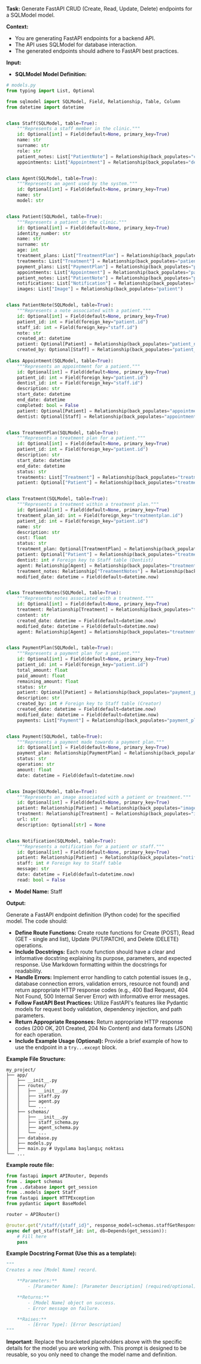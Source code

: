 **Task:** Generate FastAPI CRUD (Create, Read, Update, Delete) endpoints for a SQLModel model.

**Context:**

* You are generating FastAPI endpoints for a backend API.
* The API uses SQLModel for database interaction.
* The generated endpoints should adhere to FastAPI best practices.

**Input:**
* **SQLModel Model Definition:** 
```python
# models.py
from typing import List, Optional

from sqlmodel import SQLModel, Field, Relationship, Table, Column
from datetime import datetime


class Staff(SQLModel, table=True):
    """Represents a staff member in the clinic."""
    id: Optional[int] = Field(default=None, primary_key=True)
    name: str
    surname: str
    role: str
    patient_notes: List["PatientNote"] = Relationship(back_populates="created_by")
    appointments: List["Appointment"] = Relationship(back_populates="dentist")


class Agent(SQLModel, table=True):
    """Represents an agent used by the system."""
    id: Optional[int] = Field(default=None, primary_key=True)
    name: str
    model: str


class Patient(SQLModel, table=True):
    """Represents a patient in the clinic."""
    id: Optional[int] = Field(default=None, primary_key=True)
    identity_number: str
    name: str
    surname: str
    age: int
    treatment_plans: List["TreatmentPlan"] = Relationship(back_populates="patient")
    treatments: List["Treatment"] = Relationship(back_populates="patient")
    payment_plans: List["PaymentPlan"] = Relationship(back_populates="patient")
    appointments: List["Appointment"] = Relationship(back_populates="patient")
    patient_notes: List["PatientNote"] = Relationship(back_populates="patient")
    notifications: List["Notification"] = Relationship(back_populates="patient")
    images: List["Image"] = Relationship(back_populates="patient")


class PatientNote(SQLModel, table=True):
    """Represents a note associated with a patient."""
    id: Optional[int] = Field(default=None, primary_key=True)
    patient_id: int = Field(foreign_key="patient.id")
    staff_id: int = Field(foreign_key="staff.id")
    note: str
    created_at: datetime
    patient: Optional[Patient] = Relationship(back_populates="patient_notes")
    created_by: Optional[Staff] = Relationship(back_populates="patient_notes")
    
class Appointment(SQLModel, table=True):
    """Represents an appointment for a patient."""
    id: Optional[int] = Field(default=None, primary_key=True)
    patient_id: int = Field(foreign_key="patient.id")
    dentist_id: int = Field(foreign_key="staff.id")
    description: str
    start_date: datetime
    end_date: datetime
    completed: bool = False
    patient: Optional[Patient] = Relationship(back_populates="appointments")
    dentist: Optional[Staff] = Relationship(back_populates="appointments")


class TreatmentPlan(SQLModel, table=True):
    """Represents a treatment plan for a patient."""
    id: Optional[int] = Field(default=None, primary_key=True)
    patient_id: int = Field(foreign_key="patient.id")
    description: str
    start_date: datetime
    end_date: datetime
    status: str
    treatments: List["Treatment"] = Relationship(back_populates="treatment_plan")
    patient: Optional["Patient"] = Relationship(back_populates="treatment_plans")


class Treatment(SQLModel, table=True):
    """Represents a treatment within a treatment plan."""
    id: Optional[int] = Field(default=None, primary_key=True)
    treatment_plan_id: int = Field(foreign_key="treatmentplan.id")
    patient_id: int = Field(foreign_key="patient.id")
    name: str
    description: str
    cost: float
    status: str
    treatment_plan: Optional[TreatmentPlan] = Relationship(back_populates="treatments")
    patient: Optional["Patient"] = Relationship(back_populates="treatments")
    dentist: int # Foreign key to Staff table (Dentist)
    agent: Relationship[Agent] = Relationship(back_populates="treatments")
    treatment_notes: Relationship["TreatmentNotes"] = Relationship(back_populates="treatments")
    modified_date: datetime = Field(default=datetime.now)


class TreatmentNotes(SQLModel, table=True):
    """Represents notes associated with a treatment."""
    id: Optional[int] = Field(default=None, primary_key=True)
    treatment: Relationship[Treatment] = Relationship(back_populates="treatment_notes")
    content: str
    created_date: datetime = Field(default=datetime.now)
    modified_date: datetime = Field(default=datetime.now)
    agent: Relationship[Agent] = Relationship(back_populates="treatment_notes")


class PaymentPlan(SQLModel, table=True):
    """Represents a payment plan for a patient."""
    id: Optional[int] = Field(default=None, primary_key=True)
    patient_id: int = Field(foreign_key="patient.id")
    total_amount: float
    paid_amount: float
    remaining_amount: float
    status: str
    patient: Optional[Patient] = Relationship(back_populates="payment_plans")
    description: str
    created_by: int # Foreign key to Staff table (Creator)
    created_date: datetime = Field(default=datetime.now)
    modified_date: datetime = Field(default=datetime.now)
    payments: List["Payment"] = Relationship(back_populates="payment_plan")


class Payment(SQLModel, table=True):
    """Represents a payment made towards a payment plan."""
    id: Optional[int] = Field(default=None, primary_key=True)
    payment_plan: Relationship[PaymentPlan] = Relationship(back_populates="payments")
    status: str
    operation: str
    amount: float
    date: datetime = Field(default=datetime.now)


class Image(SQLModel, table=True):
    """Represents an image associated with a patient or treatment."""
    id: Optional[int] = Field(default=None, primary_key=True)
    patient: Relationship[Patient] = Relationship(back_populates="images")
    treatment: Relationship[Treatment] = Relationship(back_populates="images")
    url: str
    description: Optional[str] = None


class Notification(SQLModel, table=True):
    """Represents a notification for a patient or staff."""
    id: Optional[int] = Field(default=None, primary_key=True)
    patient: Relationship[Patient] = Relationship(back_populates="notifications")
    staff: int # Foreign key to Staff table
    message: str
    date: datetime = Field(default=datetime.now)
    read: bool = False
```

* **Model Name:** Staff


**Output:**

Generate a FastAPI endpoint definition (Python code) for the specified model. The code should:

* **Define Route Functions:** Create route functions for Create (POST), Read (GET - single and list), Update (PUT/PATCH), and Delete (DELETE) operations.
* **Include Docstrings:**  Each route function should have a clear and informative docstring explaining its purpose, parameters, and expected response. Use Markdown formatting within the docstrings for readability.
* **Handle Errors:** Implement error handling to catch potential issues (e.g., database connection errors, validation errors, resource not found) and return appropriate HTTP response codes (e.g., 400 Bad Request, 404 Not Found, 500 Internal Server Error) with informative error messages.
* **Follow FastAPI Best Practices:**  Utilize FastAPI's features like Pydantic models for request body validation, dependency injection, and path parameters.
* **Return Appropriate Responses:**  Return appropriate HTTP response codes (200 OK, 201 Created, 204 No Content) and data formats (JSON) for each operation.
* **Include Example Usage (Optional):**  Provide a brief example of how to use the endpoint in a `try...except` block.

**Example File Structure:**
```
my_project/
├── app/
│   ├── __init__.py
│   ├── routes/
│   │   ├── __init__.py
│   │   ├── staff.py
│   │   ├── agent.py 
│   │   └── ...
│   ├── schemas/
│   │   ├── __init__.py
│   │   ├── staff_schema.py
│   │   ├── agent_schema.py 
│   │   └── ...
│   ├── database.py 
│   ├── models.py
│   ├── main.py # Uygulama başlangıç noktası
└── ...
```

**Example route file:**

```python
from fastapi import APIRouter, Depends
from . import schemas
from ..database import get_session
from ..models import Staff
from fastapi import HTTPException
from pydantic import BaseModel

router = APIRouter()

@router.get("/staff/{staff_id}", response_model=schemas.staffGetResponse)
async def get_staff(staff_id: int, db=Depends(get_session)):
    # Fill here
    pass

```

**Example Docstring Format (Use this as a template):**

```python
"""
Creates a new [Model Name] record.

    **Parameters:**
        - [Parameter Name]: [Parameter Description] (required/optional)

    **Returns:**
        - [Model Name] object on success.
        - Error message on failure.

    **Raises:**
        - [Error Type]: [Error Description]
"""
```
**Important**: Replace the bracketed placeholders above with the specific details for the model you are working with. This prompt is designed to be reusable, so you only need to change the model name and definition.